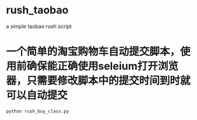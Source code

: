 # rush_taobao
a simple taobao rush script
# 一个简单的淘宝购物车自动提交脚本，使用前确保能正确使用seleium打开浏览器，只需要修改脚本中的提交时间到时就可以自动提交
```python
python rush_buy_class.py
```
